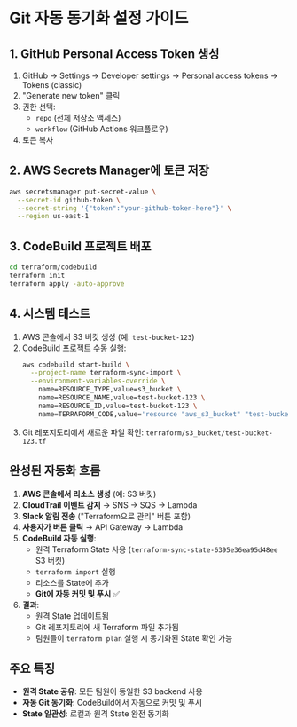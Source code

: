 # Git 자동 동기화 설정 가이드

## 1. GitHub Personal Access Token 생성

1. GitHub → Settings → Developer settings → Personal access tokens → Tokens (classic)
2. "Generate new token" 클릭
3. 권한 선택:
   - `repo` (전체 저장소 액세스)
   - `workflow` (GitHub Actions 워크플로우)
4. 토큰 복사

## 2. AWS Secrets Manager에 토큰 저장

```bash
aws secretsmanager put-secret-value \
  --secret-id github-token \
  --secret-string '{"token":"your-github-token-here"}' \
  --region us-east-1
```

## 3. CodeBuild 프로젝트 배포

```bash
cd terraform/codebuild
terraform init
terraform apply -auto-approve
```

## 4. 시스템 테스트

1. AWS 콘솔에서 S3 버킷 생성 (예: `test-bucket-123`)
2. CodeBuild 프로젝트 수동 실행:
   ```bash
   aws codebuild start-build \
     --project-name terraform-sync-import \
     --environment-variables-override \
       name=RESOURCE_TYPE,value=s3_bucket \
       name=RESOURCE_NAME,value=test-bucket-123 \
       name=RESOURCE_ID,value=test-bucket-123 \
       name=TERRAFORM_CODE,value='resource "aws_s3_bucket" "test-bucket-123" { bucket = "test-bucket-123" }'
   ```
3. Git 레포지토리에서 새로운 파일 확인: `terraform/s3_bucket/test-bucket-123.tf`

## 완성된 자동화 흐름

1. **AWS 콘솔에서 리소스 생성** (예: S3 버킷)
2. **CloudTrail 이벤트 감지** → SNS → SQS → Lambda
3. **Slack 알림 전송** ("Terraform으로 관리" 버튼 포함)
4. **사용자가 버튼 클릭** → API Gateway → Lambda
5. **CodeBuild 자동 실행**:
   - 원격 Terraform State 사용 (`terraform-sync-state-6395e36ea95d48ee` S3 버킷)
   - `terraform import` 실행
   - 리소스를 State에 추가
   - **Git에 자동 커밋 및 푸시** ✅
6. **결과**: 
   - 원격 State 업데이트됨
   - Git 레포지토리에 새 Terraform 파일 추가됨
   - 팀원들이 `terraform plan` 실행 시 동기화된 State 확인 가능

## 주요 특징

- **원격 State 공유**: 모든 팀원이 동일한 S3 backend 사용
- **자동 Git 동기화**: CodeBuild에서 자동으로 커밋 및 푸시
- **State 일관성**: 로컬과 원격 State 완전 동기화
